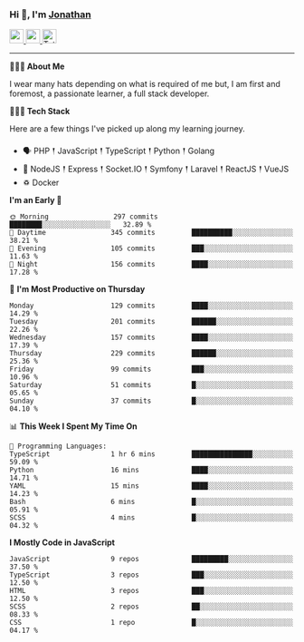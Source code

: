 ### Hi 👋, I'm [Jonathan](https://jonathan-d.ch) 

<p>
  <a href="https://www.linkedin.com/in/jdebetaz">
    <img src="https://img.shields.io/badge/linkedin-%230077B5.svg?&style=for-the-badge&logo=linkedin&logoColor=white" height=25>
  </a>
  <a href="https://www.instagram.com/jdebetaz/">
    <img src="https://img.shields.io/badge/instagram-%23E4405F.svg?&style=for-the-badge&logo=instagram&logoColor=white" height=25>
  </a>
  <a href="https://wakatime.com/@5c95ead1-71ee-4ecc-9a32-6c2b293dd432">
    <img src="https://wakatime.com/badge/user/5c95ead1-71ee-4ecc-9a32-6c2b293dd432.svg?style=for-the-badge" height=25 alt="Total time coded since Aug 23 2019" />
  </a>
</p>

-------

**🙋🏻‍♂️ About Me** 

<p>I wear many hats depending on what is required of me but, I am first and foremost, a passionate learner, a full stack developer.</p>

**👨🏻‍💻 Tech Stack** 

<p>Here are a few things I've picked up along my learning journey.</p>

- 🗣 PHP 𒑰 JavaScript 𒑰 TypeScript 𒑰 Python 𒑰 Golang
- 🎒 NodeJS 𒑰 Express 𒑰 Socket.IO 𒑰 Symfony 𒑰 Laravel 𒑰 ReactJS 𒑰 VueJS
- ♽ Docker

<!--START_SECTION:waka-->
**I'm an Early 🐤** 

```text
🌞 Morning                297 commits         ████████░░░░░░░░░░░░░░░░░   32.89 % 
🌆 Daytime                345 commits         ██████████░░░░░░░░░░░░░░░   38.21 % 
🌃 Evening                105 commits         ███░░░░░░░░░░░░░░░░░░░░░░   11.63 % 
🌙 Night                  156 commits         ████░░░░░░░░░░░░░░░░░░░░░   17.28 % 
```
📅 **I'm Most Productive on Thursday** 

```text
Monday                   129 commits         ████░░░░░░░░░░░░░░░░░░░░░   14.29 % 
Tuesday                  201 commits         ██████░░░░░░░░░░░░░░░░░░░   22.26 % 
Wednesday                157 commits         ████░░░░░░░░░░░░░░░░░░░░░   17.39 % 
Thursday                 229 commits         ██████░░░░░░░░░░░░░░░░░░░   25.36 % 
Friday                   99 commits          ███░░░░░░░░░░░░░░░░░░░░░░   10.96 % 
Saturday                 51 commits          █░░░░░░░░░░░░░░░░░░░░░░░░   05.65 % 
Sunday                   37 commits          █░░░░░░░░░░░░░░░░░░░░░░░░   04.10 % 
```


📊 **This Week I Spent My Time On** 

```text
💬 Programming Languages: 
TypeScript               1 hr 6 mins         ███████████████░░░░░░░░░░   59.09 % 
Python                   16 mins             ████░░░░░░░░░░░░░░░░░░░░░   14.71 % 
YAML                     15 mins             ████░░░░░░░░░░░░░░░░░░░░░   14.23 % 
Bash                     6 mins              █░░░░░░░░░░░░░░░░░░░░░░░░   05.91 % 
SCSS                     4 mins              █░░░░░░░░░░░░░░░░░░░░░░░░   04.32 % 
```

**I Mostly Code in JavaScript** 

```text
JavaScript               9 repos             █████████░░░░░░░░░░░░░░░░   37.50 % 
TypeScript               3 repos             ███░░░░░░░░░░░░░░░░░░░░░░   12.50 % 
HTML                     3 repos             ███░░░░░░░░░░░░░░░░░░░░░░   12.50 % 
SCSS                     2 repos             ██░░░░░░░░░░░░░░░░░░░░░░░   08.33 % 
CSS                      1 repo              █░░░░░░░░░░░░░░░░░░░░░░░░   04.17 % 
```




<!--END_SECTION:waka-->
